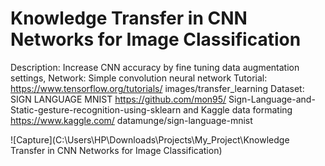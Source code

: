 # Knowledge Transfer in CNN Networks for Image Classification
Description: Increase CNN accuracy by fine tuning data
augmentation settings,
Network: Simple convolution neural network
Tutorial: https://www.tensorflow.org/tutorials/
images/transfer_learning
Dataset: SIGN LANGUAGE MNIST
https://github.com/mon95/
Sign-Language-and-Static-gesture-recognition-using-sklearn
and Kaggle data formating https://www.kaggle.com/
datamunge/sign-language-mnist

![Capture](C:\Users\HP\Downloads\Projects\My_Project\Knowledge Transfer in CNN Networks for Image Classification)
